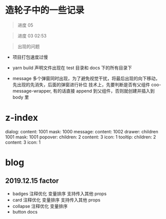# 造轮子中的一些记录

> 进度 05

> 进度 03 02:53

> 出现的问题

- 项目打包速度过慢
- yarn build 声明文件出现在 test 目录和 docs 下的所有目录下

- message
  多个弹窗同时出现，为了避免视觉干扰，将最后出现的向下移动，先出现的先消失，后面的弹窗进行补位
  技术上，先要判断是否有父组件 coo-message-wrapper, 有的话直接 append 到父组件，否则就创建并插入到 body 里

# z-index

dialog: content: 1001 mask: 1000
message: content: 1002
drawer: children 1001 mask: 1001
popover: children: 2 content: 3 icon: 1
tooltip: children: 2 content: 3 icon: 1

# blog

## 2019.12.15 factor

- badges 注释优化 变量排序 支持传入其他 props
- card 注释优化 变量排序 支持传入其他 props
- collapse 注释优化 变量排序
- button docs
